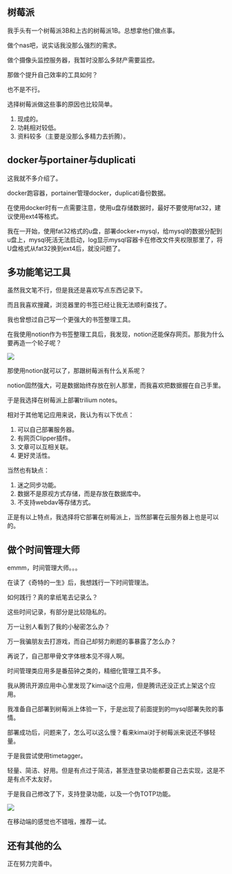 ## 树莓派

我手头有一个树莓派3B和上古的树莓派1B。总想拿他们做点事。

做个nas吧，说实话我没那么强烈的需求。

做个摄像头监控服务器，我暂时没那么多财产需要监控。

那做个提升自己效率的工具如何？

也不是不行。

选择树莓派做这些事的原因也比较简单。

1.  现成的。
2.  功耗相对较低。
3.  资料较多（主要是没那么多精力去折腾）。

## docker与portainer与duplicati

这我就不多介绍了。

docker跑容器，portainer管理docker，duplicati备份数据。

在使用docker时有一点需要注意，使用u盘存储数据时，最好不要使用fat32，建议使用ext4等格式。

我在一开始，使用fat32格式的u盘，部署docker+mysql，给mysql的数据分配到u盘上，mysql死活无法启动，log显示mysql容器卡在修改文件夹权限那里了，将U盘格式从fat32换到ext4后，就没问题了。

## 多功能笔记工具

虽然我文笔不行，但是我还是喜欢写点东西记录下。

而且我喜欢搜藏，浏览器里的书签已经让我无法顺利查找了。

我也曾想过自己写一个更强大的书签整理工具。

在我使用notion作为书签整理工具后，我发现，notion还能保存网页。那我为什么要再造一个轮子呢？

![](api/images/P71d9few2sau/image.png)

那使用notion就可以了，那跟树莓派有什么关系呢？

notion固然强大，可是数据始终存放在别人那里，而我喜欢把数据握在自己手里。

于是我选择在树莓派上部署trilium notes。

相对于其他笔记应用来说，我认为有以下优点：

1.  可以自己部署服务器。
2.  有网页Clipper插件。
3.  文章可以互相关联。
4.  更好灵活性。

当然也有缺点：

1.  迷之同步功能。
2.  数据不是原视方式存储，而是存放在数据库中。
3.  不支持webdav等存储方式。

正是有以上特点，我选择将它部署在树莓派上，当然部署在云服务器上也是可以的。

## 做个时间管理大师

emmm，时间管理大师。。。

在读了《奇特的一生》后，我想践行一下时间管理法。

如何践行？真的拿纸笔去记录么？

这些时间记录，有部分是比较隐私的。

万一让别人看到了我的小秘密怎么办？

万一我骗朋友去打游戏，而自己却努力刷题的事暴露了怎么办？

再说了，自己那甲骨文字体根本见不得人啊。

时间管理类应用多是番茄钟之类的，精细化管理工具不多。

我从腾讯开源应用中心里发现了kimai这个应用，但是腾讯还没正式上架这个应用。

我准备自己部署到树莓派上体验一下，于是出现了前面提到的mysql部署失败的事情。

部署成功后，问题来了，怎么可以这么慢？看来kimai对于树莓派来说还不够轻量。

于是我尝试使用timetagger。

轻量、简洁、好用。但是有点过于简洁，甚至连登录功能都要自己去实现，这是不是有点不太友好。

于是我自己修改了下，支持登录功能，以及一个伪TOTP功能。

![](api/images/AhaTgTMz8MjJ/1_image.png)

在移动端的感觉也不错哦，推荐一试。

## 还有其他的么

正在努力完善中。